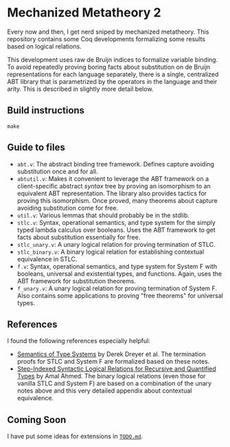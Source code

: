 # Mechanized Metatheory 2

Every now and then, I get nerd sniped by mechanized metatheory. This
repository contains some Coq developments formalizing some results
based on logical relations.

This development uses raw de Bruijn indices to formalize variable
binding. To avoid repeatedly proving boring facts about substitution
on de Bruijn representations for each language separately, there is a
single, centralized ABT library that is parametrized by the operators
in the language and their arity. This is described in slightly more
detail below.

## Build instructions

    make

## Guide to files

- `abt.v`: The abstract binding tree framework. Defines capture
  avoiding substitution once and for all.
- `abtutil.v`: Makes it convenient to leverage the ABT framework on a
  client-specific abstract *syntax* tree by proving an isomorphism to
  an equivalent ABT representation. The library also provides tactics
  for proving this isomorphism. Once proved, many theorems about
  capture avoiding substitution come for free.
- `util.v`: Various lemmas that should probably be in the stdlib.
- `stlc.v`: Syntax, operational semantics, and type system for the
  simply typed lambda calculus over booleans. Uses the ABT framework
  to get facts about substitution essentially for free.
- `stlc_unary.v`: A unary logical relation for proving termination of STLC.
- `stlc_binary.v`: A binary logical relation for establishing
  contextual equivalence in STLC.
- `f.v`: Syntax, operational semantics, and type system for System F
  with booleans, universal and existential types, and
  functions. Again, uses the ABT framework for substitution theorems.
- `f_unary.v`: A unary logical relation for proving termination of
  System F. Also contains some applications to proving "free theorems"
  for universal types.

## References

I found the following references especially helpful:

- [Semantics of Type Systems](https://plv.mpi-sws.org/semantics/2017/lecturenotes.pdf)
  by Derek Dreyer et al. The termination proofs for STLC and System F
  are formalized based on these notes.
- [Step-Indexed Syntactic Logical Relations for Recursive and Quantified Types](http://www.ccs.neu.edu/home/amal/papers/lr-recquant-techrpt.pdf)
  by Amal Ahmed. The binary logical relations (even those for vanilla
  STLC and System F) are based on a combination of the unary notes
  above and this very detailed appendix about contextual equivalence.

## Coming Soon

I have put some ideas for extensions in [`TODO.md`](TODO.md).
